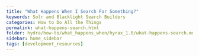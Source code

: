 ```yaml
---
title: "What Happens When I Search For Something?"
keywords: Solr and Blacklight Search Builders
categories: How to Do All the Things
permalink: what-happens-search.html
folder: hydra/how-to/what_happens_when/hyrax_1.0/what-happens-search.md
sidebar: home_sidebar
tags: [development_resources]
---
```

